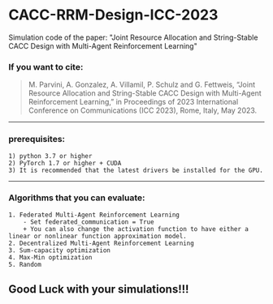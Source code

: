 # CACC-RRM-Design-ICC-2023
Simulation code of the paper:
    "Joint Resource Allocation and String-Stable CACC Design with Multi-Agent Reinforcement Learning"

### If you want to cite: 
>M. Parvini, A. Gonzalez, A. Villamil, P. Schulz and G. Fettweis, “Joint Resource Allocation and String-Stable CACC Design with Multi-Agent Reinforcement Learning,” in Proceedings of 2023 International Conference on Communications (ICC 2023), Rome, Italy, May 2023.
---------------------------------------------------------------------------------------
### prerequisites:

    1) python 3.7 or higher
    2) PyTorch 1.7 or higher + CUDA
    3) It is recommended that the latest drivers be installed for the GPU.

***

### Algorithms that you can evaluate:
```
1. Federated Multi-Agent Reinforcement Learning
    - Set federated_communication = True
    + You can also change the activation function to have either a linear or nonlinear function approximation model.
2. Decentralized Multi-Agent Reinforcement Learning
3. Sum-capacity optimization
4. Max-Min optimization
5. Random
```

## Good Luck with your simulations!!!
